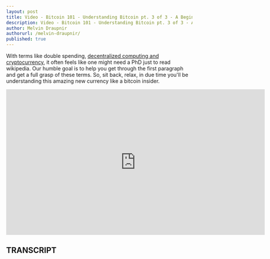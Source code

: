 ```yaml
---
layout: post
title: Video - Bitcoin 101 - Understanding Bitcoin pt. 3 of 3 - A Beginners Guide With Help from Wikipedia
description: Video - Bitcoin 101 - Understanding Bitcoin pt. 3 of 3 - A Beginners Guide With Help from Wikipedia
author: Melvin Draupnir
authorurl: /melvin-draupnir/
published: true
---
```


<p>With terms like double spending, <a href="/why-blocksize-limit-keeps-bitcoin-free-decentralized/">decentralized computing and cryptocurrency</a>, it often feels like one might need a PhD just to read wikipedia. Our humble goal is to help you get through the first paragraph and get a full grasp of these terms. So, sit back, relax, in due time you'll be understanding this amazing new currency like a bitcoin insider.</p>

<center><iframe width="700" height="394" src="https://www.youtube.com/embed/q6MGcE68-8g?list=PLzctEq7iZD-7-DgJM604zsndMapn9ff6q" frameborder="0" allowfullscreen></iframe></center>

<h2>TRANSCRIPT</h2>
